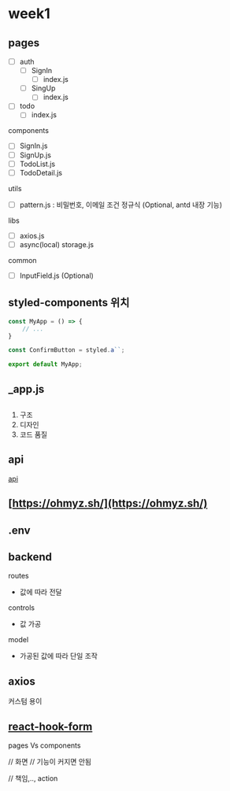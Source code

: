 # week1

## pages

- [ ]  auth
    - [ ]  SignIn
        - [ ]  index.js
    - [ ]  SingUp
        - [ ]  index.js
- [ ]  todo
    - [ ]  index.js

components

- [ ]  SignIn.js
- [ ]  SignUp.js
- [ ]  TodoList.js
- [ ]  TodoDetail.js

utils

- [ ]  pattern.js : 비밀번호, 이메일 조건 정규식 (Optional, antd 내장 기능)

libs

- [ ]  axios.js
- [ ]  async(local) storage.js

common

- [ ]  InputField.js (Optional)


## styled-components 위치
```js
const MyApp = () => {
    // ...
}

const ConfirmButton = styled.a``;

export default MyApp;
```

## _app.js

##

1. 구조
2. 디자인
3. 코드 품질

## api

[api](https://github.com/starkoora/wanted-pre-onboarding-challenge-fe-1-api)

## [https://ohmyz.sh/](https://ohmyz.sh/)

## .env

## backend

routes
- 값에 따라 전달

controls
- 값 가공

model
- 가공된 값에 따라 단일 조작

## axios

커스텀 용이


## [react-hook-form](https://react-hook-form.com/)

pages Vs components

// 화면
// 기능이 커지면 안됨

// 책임,.., action